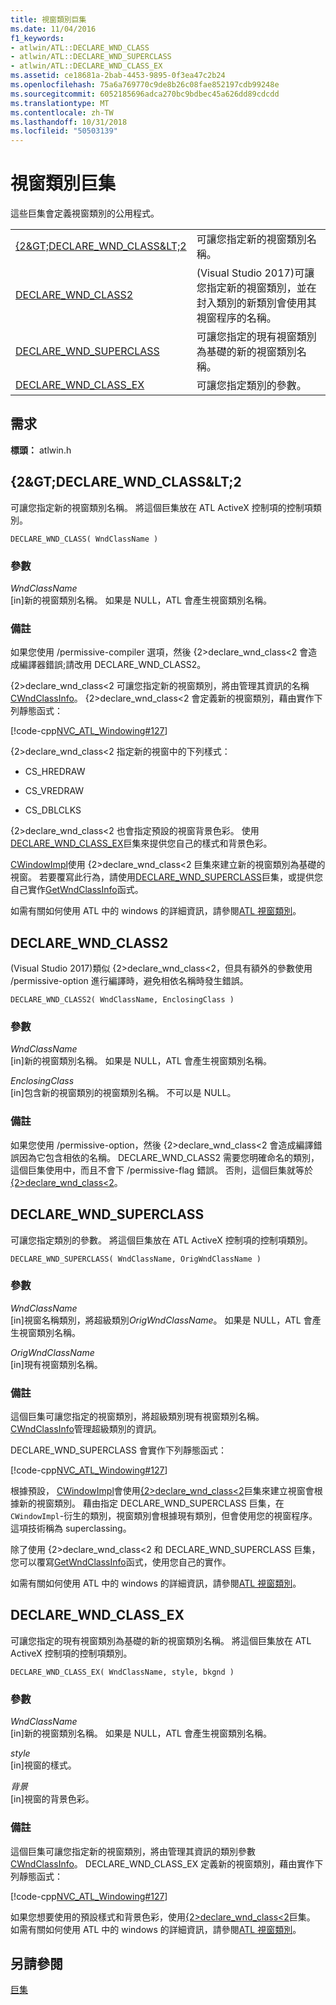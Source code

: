```yaml
---
title: 視窗類別巨集
ms.date: 11/04/2016
f1_keywords:
- atlwin/ATL::DECLARE_WND_CLASS
- atlwin/ATL::DECLARE_WND_SUPERCLASS
- atlwin/ATL::DECLARE_WND_CLASS_EX
ms.assetid: ce18681a-2bab-4453-9895-0f3ea47c2b24
ms.openlocfilehash: 75a6a769770c9de8b26c08fae852197cdb99248e
ms.sourcegitcommit: 6052185696adca270bc9bdbec45a626dd89cdcdd
ms.translationtype: MT
ms.contentlocale: zh-TW
ms.lasthandoff: 10/31/2018
ms.locfileid: "50503139"
---
```

# <a name="window-class-macros"></a>視窗類別巨集

這些巨集會定義視窗類別的公用程式。

|||
|-|-|
|[{2&AMP;GT;DECLARE_WND_CLASS&AMP;LT;2](#declare_wnd_class)|可讓您指定新的視窗類別名稱。|
|[DECLARE_WND_CLASS2](#declare_wnd_class2)|(Visual Studio 2017)可讓您指定新的視窗類別，並在封入類別的新類別會使用其視窗程序的名稱。|
|[DECLARE_WND_SUPERCLASS](#declare_wnd_superclass)|可讓您指定的現有視窗類別為基礎的新的視窗類別名稱。|
|[DECLARE_WND_CLASS_EX](#declare_wnd_class_ex)|可讓您指定類別的參數。|

## <a name="requirements"></a>需求

**標頭：** atlwin.h

##  <a name="declare_wnd_class"></a>  {2&AMP;GT;DECLARE_WND_CLASS&AMP;LT;2

可讓您指定新的視窗類別名稱。 將這個巨集放在 ATL ActiveX 控制項的控制項類別。

```
DECLARE_WND_CLASS( WndClassName )
```

### <a name="parameters"></a>參數

*WndClassName*<br/>
[in]新的視窗類別名稱。 如果是 NULL，ATL 會產生視窗類別名稱。

### <a name="remarks"></a>備註

如果您使用 /permissive-compiler 選項，然後 {2&gt;declare_wnd_class&lt;2 會造成編譯器錯誤;請改用 DECLARE_WND_CLASS2。

{2&gt;declare_wnd_class&lt;2 可讓您指定新的視窗類別，將由管理其資訊的名稱[CWndClassInfo](cwndclassinfo-class.md)。 {2&gt;declare_wnd_class&lt;2 會定義新的視窗類別，藉由實作下列靜態函式：

[!code-cpp[NVC_ATL_Windowing#127](../../atl/codesnippet/cpp/window-class-macros_1.cpp)]

{2&gt;declare_wnd_class&lt;2 指定新的視窗中的下列樣式：

- CS_HREDRAW

- CS_VREDRAW

- CS_DBLCLKS

{2&gt;declare_wnd_class&lt;2 也會指定預設的視窗背景色彩。 使用[DECLARE_WND_CLASS_EX](#declare_wnd_class_ex)巨集來提供您自己的樣式和背景色彩。

[CWindowImpl](cwindowimpl-class.md)使用 {2&gt;declare_wnd_class&lt;2 巨集來建立新的視窗類別為基礎的視窗。 若要覆寫此行為，請使用[DECLARE_WND_SUPERCLASS](#declare_wnd_superclass)巨集，或提供您自己實作[GetWndClassInfo](cwindowimpl-class.md#getwndclassinfo)函式。

如需有關如何使用 ATL 中的 windows 的詳細資訊，請參閱[ATL 視窗類別](../../atl/atl-window-classes.md)。

##  <a name="declare_wnd_class2"></a>  DECLARE_WND_CLASS2

(Visual Studio 2017)類似 {2&gt;declare_wnd_class&lt;2，但具有額外的參數使用 /permissive-option 進行編譯時，避免相依名稱時發生錯誤。

```
DECLARE_WND_CLASS2( WndClassName, EnclosingClass )
```

### <a name="parameters"></a>參數

*WndClassName*<br/>
[in]新的視窗類別名稱。 如果是 NULL，ATL 會產生視窗類別名稱。

*EnclosingClass*<br/>
[in]包含新的視窗類別的視窗類別名稱。 不可以是 NULL。

### <a name="remarks"></a>備註

如果您使用 /permissive-option，然後 {2&gt;declare_wnd_class&lt;2 會造成編譯錯誤因為它包含相依的名稱。 DECLARE_WND_CLASS2 需要您明確命名的類別，這個巨集使用中，而且不會下 /permissive-flag 錯誤。
否則，這個巨集就等於[{2&gt;declare_wnd_class&lt;2](#declare_wnd_class)。

##  <a name="declare_wnd_superclass"></a>  DECLARE_WND_SUPERCLASS

可讓您指定類別的參數。 將這個巨集放在 ATL ActiveX 控制項的控制項類別。

```
DECLARE_WND_SUPERCLASS( WndClassName, OrigWndClassName )
```

### <a name="parameters"></a>參數

*WndClassName*<br/>
[in]視窗名稱類別，將超級類別*OrigWndClassName*。 如果是 NULL，ATL 會產生視窗類別名稱。

*OrigWndClassName*<br/>
[in]現有視窗類別名稱。

### <a name="remarks"></a>備註

這個巨集可讓您指定的視窗類別，將超級類別現有視窗類別名稱。 [CWndClassInfo](cwndclassinfo-class.md)管理超級類別的資訊。

DECLARE_WND_SUPERCLASS 會實作下列靜態函式：

[!code-cpp[NVC_ATL_Windowing#127](../../atl/codesnippet/cpp/window-class-macros_1.cpp)]

根據預設， [CWindowImpl](cwindowimpl-class.md)會使用[{2&gt;declare_wnd_class&lt;2](#declare_wnd_class)巨集來建立視窗會根據新的視窗類別。 藉由指定 DECLARE_WND_SUPERCLASS 巨集，在`CWindowImpl`-衍生的類別，視窗類別會根據現有類別，但會使用您的視窗程序。 這項技術稱為 superclassing。

除了使用 {2&gt;declare_wnd_class&lt;2 和 DECLARE_WND_SUPERCLASS 巨集，您可以覆寫[GetWndClassInfo](cwindowimpl-class.md#getwndclassinfo)函式，使用您自己的實作。

如需有關如何使用 ATL 中的 windows 的詳細資訊，請參閱[ATL 視窗類別](../../atl/atl-window-classes.md)。

##  <a name="declare_wnd_class_ex"></a>  DECLARE_WND_CLASS_EX

可讓您指定的現有視窗類別為基礎的新的視窗類別名稱。 將這個巨集放在 ATL ActiveX 控制項的控制項類別。

```
DECLARE_WND_CLASS_EX( WndClassName, style, bkgnd )
```

### <a name="parameters"></a>參數

*WndClassName*<br/>
[in]新的視窗類別名稱。 如果是 NULL，ATL 會產生視窗類別名稱。

*style*<br/>
[in]視窗的樣式。

*背景*<br/>
[in]視窗的背景色彩。

### <a name="remarks"></a>備註

這個巨集可讓您指定新的視窗類別，將由管理其資訊的類別參數[CWndClassInfo](cwndclassinfo-class.md)。 DECLARE_WND_CLASS_EX 定義新的視窗類別，藉由實作下列靜態函式：

[!code-cpp[NVC_ATL_Windowing#127](../../atl/codesnippet/cpp/window-class-macros_1.cpp)]

如果您想要使用的預設樣式和背景色彩，使用[{2&gt;declare_wnd_class&lt;2](#declare_wnd_class)巨集。 如需有關如何使用 ATL 中的 windows 的詳細資訊，請參閱[ATL 視窗類別](../../atl/atl-window-classes.md)。

## <a name="see-also"></a>另請參閱

[巨集](atl-macros.md)

